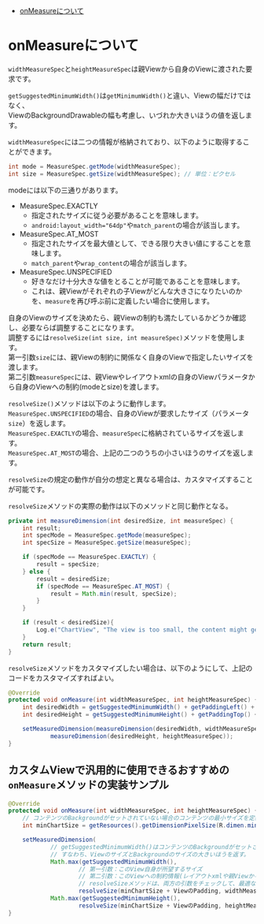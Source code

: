 <!-- TOC depthFrom:1 depthTo:6 withLinks:1 updateOnSave:1 orderedList:0 -->

- [onMeasureについて](#onmeasure)

<!-- /TOC -->


# onMeasureについて

`widthMeasureSpec`と`heightMeasureSpec`は親Viewから自身のViewに渡された要求です。

`getSuggestedMinimumWidth()`は`getMinimumWidth()`と違い、Viewの幅だけではなく、  
ViewのBackgroundDrawableの幅も考慮し、いづれか大きいほうの値を返します。


`widthMeasureSpec`には二つの情報が格納されており、以下のように取得することができます。

```Java
int mode = MeasureSpec.getMode(widthMeasureSpec);
int size = MeasureSpec.getSize(widthMeasureSpec); // 単位：ピクセル
```

modeには以下の三通りがあります。

- MeasureSpec.EXACTLY
  - 指定されたサイズに従う必要があることを意味します。
  - `android:layout_width="64dp"`や`match_parent`の場合が該当します。
- MeasureSpec.AT_MOST
  - 指定されたサイズを最大値として、できる限り大きい値にすることを意味します。
  - `match_parent`や`wrap_content`の場合が該当します。
- MeasureSpec.UNSPECIFIED
  - 好きなだけ十分大きな値をとることが可能であることを意味します。
  - これは、親Viewがそれぞれの子Viewがどんな大きさになりたいのかを、`measure`を再び呼ぶ前に定義したい場合に使用します。


自身のViewのサイズを決めたら、親Viewの制約も満たしているかどうか確認し、必要ならば調整することになります。  
調整するには`resolveSize(int size, int measureSpec)`メソッドを使用します。  
第一引数`size`には、親Viewの制約に関係なく自身のViewで指定したいサイズを渡します。  
第二引数`measureSpec`には、親Viewやレイアウトxmlの自身のViewパラメータから自身のViewへの制約(modeとsize)を渡します。

`resolveSize()`メソッドは以下のように動作します。  
`MeasureSpec.UNSPECIFIED`の場合、自身のViewが要求したサイズ（パラメータ`size`）を返します。  
`MeasureSpec.EXACTLY`の場合、`measureSpec`に格納されているサイズを返します。  
`MeasureSpec.AT_MOST`の場合、上記の二つのうちの小さいほうのサイズを返します。

`resolveSize`の規定の動作が自分の想定と異なる場合は、カスタマイズすることが可能です。

`resolveSize`メソッドの実際の動作は以下のメソッドと同じ動作となる。

```Java
private int measureDimension(int desiredSize, int measureSpec) {
    int result;
    int specMode = MeasureSpec.getMode(measureSpec);
    int specSize = MeasureSpec.getSize(measureSpec);

    if (specMode == MeasureSpec.EXACTLY) {
        result = specSize;
    } else {
        result = desiredSize;
        if (specMode == MeasureSpec.AT_MOST) {
            result = Math.min(result, specSize);
        }
    }

    if (result < desiredSize){
        Log.e("ChartView", "The view is too small, the content might get cut");
    }
    return result;
}
```

`resolveSize`メソッドをカスタマイズしたい場合は、以下のようにして、上記のコードをカスタマイズすればよい。

```Java
@Override
protected void onMeasure(int widthMeasureSpec, int heightMeasureSpec) {
    int desiredWidth = getSuggestedMinimumWidth() + getPaddingLeft() + getPaddingRight();
    int desiredHeight = getSuggestedMinimumHeight() + getPaddingTop() + getPaddingBottom();

    setMeasuredDimension(measureDimension(desiredWidth, widthMeasureSpec),
            measureDimension(desiredHeight, heightMeasureSpec));
}
```


## カスタムViewで汎用的に使用できるおすすめの`onMeasure`メソッドの実装サンプル

```Java
@Override
protected void onMeasure(int widthMeasureSpec, int heightMeasureSpec) {
    // コンテンツのBackgroundがセットされていない場合のコンテンツの最小サイズを定義する。
    int minChartSize = getResources().getDimensionPixelSize(R.dimen.min_chart_size);

    setMeasuredDimension(
            // getSuggestedMinimumWidth()はコンテンツのBackgroundがセットされている場合のViewの最小サイズを返す。
            // すなわち、ViewのサイズとBackgroundのサイズの大きいほうを返す。
            Math.max(getSuggestedMinimumWidth(),
                    // 第一引数：このView自身が所望するサイズ
                    // 第二引数：このViewへの制約情報(レイアウトxmlや親Viewからの制約)
                    // resolveSizeメソッドは、両方の引数をチェックして、最適なサイズを返す。
                    resolveSize(minChartSize + ViewのPadding, widthMeasureSpec)),
            Math.max(getSuggestedMinimumHeight(),
                    resolveSize(minChartSize + ViewのPadding, heightMeasureSpec)));
}
```
